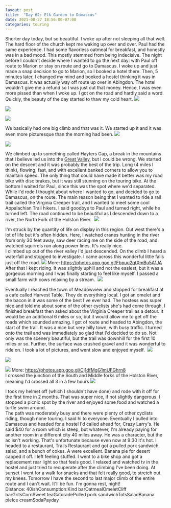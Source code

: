 ```yaml
---
layout: post
title:  "Day 62: Elk Garden to Damascus"
date: 2021-08-27 18:56:00-07:00
categories: touring
---
```

Shorter day today, but so beautiful. I woke up after not sleeping all that well. The hard floor of the church kept me waking up over and over. Paul had the same experience. I had some flavorless oatmeal for breakfast, and honestly was in a bad mood. This mostly stemmed from being indecisive. The night before I couldn't decide where I wanted to go the next day: with Paul off route to Marion or stay on route and go to Damascus. I woke up and just made a snap decision to go to Marion, so I booked a hotel there. Then, 5 minutes later, I changed my mind and booked a hostel thinking it was in Damascus. It was actually way off route up over in Abingdon. The hotel wouldn't give me a refund so I was just out that money. Hence, I was even more pissed than when I woke up. I got on the road and hardly said a word. Quickly, the beauty of the day started to thaw my cold heart.
[![](https://lh3.googleusercontent.com/-cGH8U8ubOCw/YSmXE1t6_9I/AAAAAAAAW5M/thUaOpmOR6gJsSynkDJK9IpTMMKrwxczQCLcBGAsYHQ/s1600/1630115600581661-0.png)](https://lh3.googleusercontent.com/-cGH8U8ubOCw/YSmXE1t6_9I/AAAAAAAAW5M/thUaOpmOR6gJsSynkDJK9IpTMMKrwxczQCLcBGAsYHQ/s1600/1630115600581661-0.png)

[![](https://lh3.googleusercontent.com/-or9nwdYSJL0/YSmXEIupGkI/AAAAAAAAW5I/HEL52d74Q6UahhHuGB-opIF5wy007DBJgCLcBGAsYHQ/s1600/1630115597595205-1.png)](https://lh3.googleusercontent.com/-or9nwdYSJL0/YSmXEIupGkI/AAAAAAAAW5I/HEL52d74Q6UahhHuGB-opIF5wy007DBJgCLcBGAsYHQ/s1600/1630115597595205-1.png)

[![](https://lh3.googleusercontent.com/-wYj_z141g4s/YSmXDAPZ1xI/AAAAAAAAW5E/1gnV8oKDMV8WSNnpSqxnLK2Da0G1hv6zQCLcBGAsYHQ/s1600/1630115594030457-2.png)](https://lh3.googleusercontent.com/-wYj_z141g4s/YSmXDAPZ1xI/AAAAAAAAW5E/1gnV8oKDMV8WSNnpSqxnLK2Da0G1hv6zQCLcBGAsYHQ/s1600/1630115594030457-2.png)
  
We basically had one big climb and that was it. We started up it and it was even more picturesque than the morning had been.
[![](https://lh3.googleusercontent.com/-qlPm8Iqabzg/YSmXCc25OxI/AAAAAAAAW5A/lx0Z4wcLEHweidq4ji_4gPaeAYu8eI9rgCLcBGAsYHQ/s1600/1630115591243855-3.png)](https://lh3.googleusercontent.com/-qlPm8Iqabzg/YSmXCc25OxI/AAAAAAAAW5A/lx0Z4wcLEHweidq4ji_4gPaeAYu8eI9rgCLcBGAsYHQ/s1600/1630115591243855-3.png)

[![](https://lh3.googleusercontent.com/-vjNrccex5CA/YSmXBowPJcI/AAAAAAAAW48/lK78NqD7QhQ8ODYBwV0QAnKD9XbhzKDwACLcBGAsYHQ/s1600/1630115587393546-4.png)](https://lh3.googleusercontent.com/-vjNrccex5CA/YSmXBowPJcI/AAAAAAAAW48/lK78NqD7QhQ8ODYBwV0QAnKD9XbhzKDwACLcBGAsYHQ/s1600/1630115587393546-4.png)
  
We climbed up to something called Hayters Gap, a break in the mountains that I believe led us into the [Great Valley](https://en.m.wikipedia.org/wiki/Great_Appalachian_Valley), but I could be wrong. We started on the descent and it was probably the best of the trip. Long (4 miles I think), flowing, fast, and with excellent banked corners to allow you to maintain speed. The only thing that could have made it better was my road bike with disc brakes, but it was still stunning on the touring bike. At the bottom I waited for Paul, since this was the spot where we'd separated. While I'd rode I thought about where I wanted to go, and decided to go to Damascus, on the route. The main reason being that I wanted to ride a rail trail called the Virginia Creeper trail, and I wanted to meet some cool Appalachian Trail hikers. I said goodbye to Paul and turned right, while he turned left. The road continued to be beautiful as I descended down to a river, the North Fork of the Holston River. 
[![](https://lh3.googleusercontent.com/-NEzl37ZmJys/YSmXAiGSriI/AAAAAAAAW44/vAh2WNC57pUQHxFwEblkQ5ktFuHUqrD0gCLcBGAsYHQ/s1600/1630115582260756-5.png)](https://lh3.googleusercontent.com/-NEzl37ZmJys/YSmXAiGSriI/AAAAAAAAW44/vAh2WNC57pUQHxFwEblkQ5ktFuHUqrD0gCLcBGAsYHQ/s1600/1630115582260756-5.png)
  
I'm struck by the quantity of life on display in this region. Out west there's a lot of life but it's often hidden. Here, I watched cranes hunting in the river from only 30 feet away, saw deer racing me on the side of the road, and watched squirrels run along power lines. It's really nice.   
I climbed up out of the river valley I'd just descended. On the climb I heard a waterfall and stopped to investigate. I came across this wonderful little falls just off the road. [![](https://lh3.googleusercontent.com/-aQQqBkP3EuQ/YSmXuWt3BnI/AAAAAAAAW50/G29wNm02MZU7EVrdFojf_F2k8kbxTdIKgCLcBGAsYHQ/s1600/1630115764935192-0.png)](https://lh3.googleusercontent.com/-aQQqBkP3EuQ/YSmXuWt3BnI/AAAAAAAAW50/G29wNm02MZU7EVrdFojf_F2k8kbxTdIKgCLcBGAsYHQ/s1600/1630115764935192-0.png)
More: <https://photos.app.goo.gl/Fbpuu2qtXmBu5A1JA>  
After that I kept riding. It was slightly uphill and not the easiest, but it was a gorgeous morning and I was finally starting to feel like myself. I passed a small farm with cows relaxing by a stream. 
[![](https://lh3.googleusercontent.com/-uAfoXtSzkLU/YSmXtGwq7mI/AAAAAAAAW5w/_6b0o9ocxVcdQmX_S7S83iNzU_vsaEFugCLcBGAsYHQ/s1600/1630115760424468-1.png)](https://lh3.googleusercontent.com/-uAfoXtSzkLU/YSmXtGwq7mI/AAAAAAAAW5w/_6b0o9ocxVcdQmX_S7S83iNzU_vsaEFugCLcBGAsYHQ/s1600/1630115760424468-1.png)
  
Eventually I reached the town of Meadowview and stopped for breakfast at a cafe called Harvest Table. They do everything local. I got an omelet and the bacon in it was some of the best I've ever had. The hostess was super nice and told me about some of the other cyclists she's had come through. I finished breakfast then asked about the Virginia Creeper trail as a detour. It would be an additional 6 miles or so, but it would allow me to get off the roads which sounded amazing. I got of route and headed to Abingdon, the start of the trail. It was a nice but very hilly town, with busy traffic. I turned onto the trail and was immediately so glad that I'd decided to do so. Not only was the scenery beautiful, but the trail was downhill for the first 10 miles or so. Further, the surface was crushed gravel and it was wonderful to ride on. I took a lot of pictures, and went slow and enjoyed myself. 
[![](https://lh3.googleusercontent.com/-opSebCF58Kc/YSmXr6u5pEI/AAAAAAAAW5s/E1cFo1eY8U4ImJLQRnNsNBXKkI2NZtOEwCLcBGAsYHQ/s1600/1630115754703372-2.png)](https://lh3.googleusercontent.com/-opSebCF58Kc/YSmXr6u5pEI/AAAAAAAAW5s/E1cFo1eY8U4ImJLQRnNsNBXKkI2NZtOEwCLcBGAsYHQ/s1600/1630115754703372-2.png)

[![](https://lh3.googleusercontent.com/-kzafHhuXYiM/YSmXqd-zDfI/AAAAAAAAW5o/kQpwljJgH_Ea7y0EXl5irANowGYelwrSACLcBGAsYHQ/s1600/1630115750182982-3.png)](https://lh3.googleusercontent.com/-kzafHhuXYiM/YSmXqd-zDfI/AAAAAAAAW5o/kQpwljJgH_Ea7y0EXl5irANowGYelwrSACLcBGAsYHQ/s1600/1630115750182982-3.png)

[![](https://lh3.googleusercontent.com/-e2gEWcDnVzI/YSmXpUPN32I/AAAAAAAAW5k/ac2BIFtoe5EYstq4dtNdzxFEQPoIt8CxACLcBGAsYHQ/s1600/1630115745072683-4.png)](https://lh3.googleusercontent.com/-e2gEWcDnVzI/YSmXpUPN32I/AAAAAAAAW5k/ac2BIFtoe5EYstq4dtNdzxFEQPoIt8CxACLcBGAsYHQ/s1600/1630115745072683-4.png)
More: <https://photos.app.goo.gl/Cj1dfMgG1mUFGhrn8>  
I crossed the junction of the South and Middle forks of the Holston River, meaning I'd crossed all 3 in a few hours
[![](https://lh3.googleusercontent.com/-jpBsCXBGKnQ/YSmXoOc832I/AAAAAAAAW5g/zdcs_sdJJaAeomYVZIlX826OViXT4q-twCLcBGAsYHQ/s1600/1630115741604344-5.png)](https://lh3.googleusercontent.com/-jpBsCXBGKnQ/YSmXoOc832I/AAAAAAAAW5g/zdcs_sdJJaAeomYVZIlX826OViXT4q-twCLcBGAsYHQ/s1600/1630115741604344-5.png)
  
I took my helmet off (which I shouldn't have done) and rode with it off for the first time in 2 months. That was super nice, if not slightly dangerous. I stopped a picnic spot by the river and enjoyed some food and watched a turtle swim around.   
The path was moderately busy and there were plenty of other cyclists riding, though none touring. I said hi to everyone. Eventually I pulled into Damascus and headed for a hostel I'd called ahead for, Crazy Larry's. He said $40 for a room which is steep, but whatever, I'm already paying for another room in a different city 40 miles away. He was a character, but the ac isn't working. That's unfortunate because even now at 9:30 it's hot. I headed to a restaurant, Trails Restaurant and got a pulled pork sandwich, salad, and a bunch of cokes. A were excellent. Banana pie for desert capped it off. I left feeling stuffed. I went to a bike shop and got a replacement rear light so that feels good. I relaxed and watched tv in the hostel and just tried to recuperate after the climbing I've been doing. At sunset I went for a walk for snacks and that felt really good, to stretch out my knees. Tomorrow I have the second to last major climb of the entire route and I can't wait. It'll be fun. I'm gonna rest, night!  
Distance: 40ishConsumption:Kind barOatmealOmeletCliff barGritsCornSweet teaGatoradePulled pork sandwichTotsSaladBanana pieIce creamSodaPayday  

